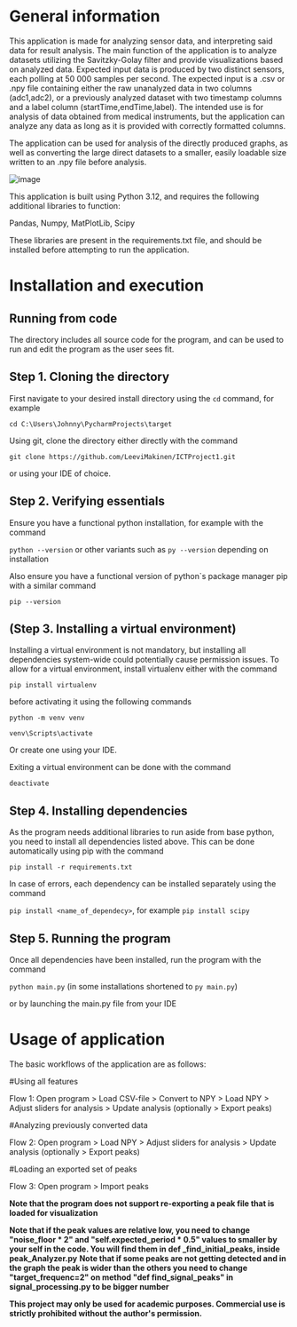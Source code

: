 General information
===================

This application is made for analyzing sensor data, and interpreting said data for result analysis. The main function of the application is to analyze datasets utilizing the Savitzky-Golay filter and provide visualizations based on analyzed data.
Expected input data is produced by two distinct sensors, each polling at 50 000 samples per second. The expected input is a .csv or .npy file containing either the raw unanalyzed data in two columns (adc1,adc2), or a previously analyzed dataset with two timestamp columns and a label column (startTime,endTime,label). The intended use is for analysis of data obtained from medical instruments, but the application can analyze any data as long as it is provided with correctly formatted columns.

The application can be used for analysis of the directly produced graphs, as well as converting the large direct datasets to a smaller, easily loadable size written to an .npy file before analysis.

![image](https://github.com/user-attachments/assets/0ecf75dd-0168-4fa3-9086-23b56385aadf)


This application is built using Python 3.12, and requires the following additional libraries to function:

Pandas, Numpy, MatPlotLib, Scipy

These libraries are present in the requirements.txt file, and should be installed before attempting to run the application.


Installation and execution
==========================

Running from code
-----------------

The directory includes all source code for the program, and can be used to run and edit the program as the user sees fit.


Step 1. Cloning the directory
-----------------------------

First navigate to your desired install directory using the `cd` command, for example

`cd C:\Users\Johnny\PycharmProjects\target`

Using git, clone the directory either directly with the command

`git clone https://github.com/LeeviMakinen/ICTProject1.git`

or using your IDE of choice.


Step 2. Verifying essentials
----------------------------

Ensure you have a functional python installation, for example with the command

`python --version` or other variants such as `py --version` depending on installation

Also ensure you have a functional version of python`s package manager pip with a similar command

`pip --version`


(Step 3. Installing a virtual environment)
------------------------------------------

Installing a virtual environment is not mandatory, but installing all dependencies system-wide could potentially cause permission issues.
To allow for a virtual environment, install virtualenv either with the command

`pip install virtualenv`

before activating it using the following commands

`python -m venv venv`

`venv\Scripts\activate`

Or create one using your IDE.

Exiting a virtual environment can be done with the command

`deactivate`


Step 4. Installing dependencies
-------------------------------

As the program needs additional libraries to run aside from base python, you need to install all dependencies listed above.
This can be done automatically using pip with the command

`pip install -r requirements.txt`

In case of errors, each dependency can be installed separately using the command

`pip install <name_of_dependecy>`, for example `pip install scipy`


Step 5. Running the program
---------------------------

Once all dependencies have been installed, run the program with the command

`python main.py` (in some installations shortened to `py main.py`)

or by launching the main.py file from your IDE



Usage of application
====================

The basic workflows of the application are as follows:

#Using all features

Flow 1: Open program > Load CSV-file > Convert to NPY > Load NPY > Adjust sliders for analysis > Update analysis (optionally > Export peaks)


#Analyzing previously converted data

Flow 2: Open program > Load NPY > Adjust sliders for analysis > Update analysis (optionally > Export peaks)


#Loading an exported set of peaks

Flow 3: Open program > Import peaks

**Note that the program does not support re-exporting a peak file that is loaded for visualization**

**Note that if the peak values are relative low, you need to change "noise_floor * 2" and "self.expected_period * 0.5"  values to smaller by your self in the code. You will find them in def _find_initial_peaks, inside peak_Analyzer.py**
**Note that if some peaks are not getting detected and in the graph the peak is wider than the others you need to change "target_frequenc=2" on method "def find_signal_peaks" in signal_processing.py to be bigger number**


**This project may only be used for academic purposes. Commercial use is strictly prohibited without the author's permission.**



